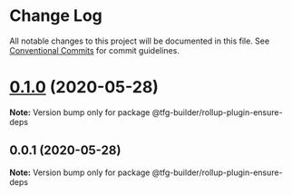 # Change Log

All notable changes to this project will be documented in this file.
See [Conventional Commits](https://conventionalcommits.org) for commit guidelines.

# [0.1.0](https://github.com/isidrok/tfg/compare/v0.0.1...v0.1.0) (2020-05-28)

**Note:** Version bump only for package @tfg-builder/rollup-plugin-ensure-deps





## 0.0.1 (2020-05-28)

**Note:** Version bump only for package @tfg-builder/rollup-plugin-ensure-deps
